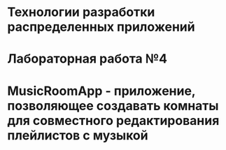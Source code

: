 # Технологии разработки распределенных приложений
# Лабораторная работа №4
# MusicRoomApp - приложение, позволяющее создавать комнаты для совместного редактирования плейлистов с музыкой
